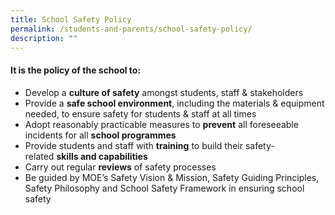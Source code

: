 ```yaml
---
title: School Safety Policy
permalink: /students-and-parents/school-safety-policy/
description: ""
---
```

#### **It is the policy of the school to:**
*   Develop a **culture of safety** amongst students, staff & stakeholders
*   Provide a **safe school environment**, including the materials & equipment needed, to ensure safety for students & staff at all times
*   Adopt reasonably practicable measures to **prevent** all foreseeable incidents for all **school programmes**
*   Provide students and staff with **training** to build their safety-related **skills and capabilities**
*   Carry out regular **reviews** of safety processes
*   Be guided by MOE’s Safety Vision & Mission, Safety Guiding Principles, Safety Philosophy and School Safety Framework in ensuring school safety